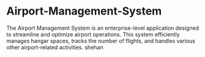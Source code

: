 # Airport-Management-System
The Airport Management System is an enterprise-level application designed to streamline and optimize airport operations. This system efficiently manages hangar spaces, tracks the number of flights, and handles various other airport-related activities.
shehan
